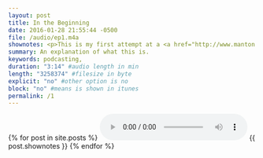 ```yaml
---
layout: post
title: In the Beginning
date: 2016-01-28 21:55:44 -0500
file: /audio/ep1.m4a
shownotes: <p>This is my first attempt at a <a href="http://www.manton.org/2016/01/new-podcast-timetable.html">microcast</a>--a mini podcast--hosted completely on Github using a Jekyll generated static blog.</p><p><a href="https://twitter.com/LK64076007A">Contact me</a> on Twitter.</p>
summary: An explanation of what this is.
keywords: podcasting, 
duration: "3:14" #audio length in min
length: "3258374" #filesize in byte
explicit: "no" #other option is no
block: "no" #means is shown in itunes
permalink: /1
---
```

{% for post in site.posts %}
<audio controls>
<source src="{{site.url}}{{site.baseurl}}{{ post.file }}" type="audio/x-m4a">
Your browser does not support the audio element.
</audio>
{{ post.shownotes }}
{% endfor %}